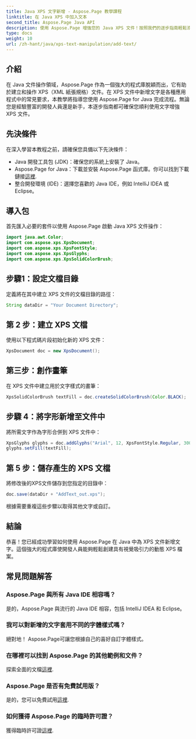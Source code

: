 ```yaml
---
title: Java XPS 文字新增 - Aspose.Page 教學課程
linktitle: 在 Java XPS 中加入文本
second_title: Aspose.Page Java API
description: 使用 Aspose.Page 增強您的 Java XPS 文件！按照我們的逐步指南輕鬆添加文字。立即提升您的文件操作技能。
type: docs
weight: 10
url: /zh-hant/java/xps-text-manipulation/add-text/
---
```

## 介紹
在 Java 文件操作領域，Aspose.Page 作為一個強大的程式庫脫穎而出，它有助於建立和操作 XPS（XML 紙張規格）文件。在 XPS 文件中新增文字是各種應用程式中的常見要求，本教學將指導您使用 Aspose.Page for Java 完成流程。無論您是經驗豐富的開發人員還是新手，本逐步指南都可確保您順利使用文字增強 XPS 文件。
## 先決條件
在深入學習本教程之前，請確保您具備以下先決條件：
- Java 開發工具包 (JDK)：確保您的系統上安裝了 Java。
-  Aspose.Page for Java：下載並安裝 Aspose.Page 函式庫。你可以找到下載鏈接[這裡](https://releases.aspose.com/page/java/).
- 整合開發環境 (IDE)：選擇您喜歡的 Java IDE，例如 IntelliJ IDEA 或 Eclipse。
## 導入包
首先匯入必要的套件以使用 Aspose.Page 啟動 Java XPS 文件操作：
```java
import java.awt.Color;
import com.aspose.xps.XpsDocument;
import com.aspose.xps.XpsFontStyle;
import com.aspose.xps.XpsGlyphs;
import com.aspose.xps.XpsSolidColorBrush;
```
## 步驟1：設定文檔目錄
定義將在其中建立 XPS 文件的文檔目錄的路徑：
```java
String dataDir = "Your Document Directory";
```
## 第 2 步：建立 XPS 文檔
使用以下程式碼片段初始化新的 XPS 文件：
```java
XpsDocument doc = new XpsDocument();
```
## 第三步：創作畫筆
在 XPS 文件中建立用於文字樣式的畫筆：
```java
XpsSolidColorBrush textFill = doc.createSolidColorBrush(Color.BLACK);
```
## 步驟 4：將字形新增至文件中
將所需文字作為字形合併到 XPS 文件中：
```java
XpsGlyphs glyphs = doc.addGlyphs("Arial", 12, XpsFontStyle.Regular, 300f, 450f, "Hello World!");
glyphs.setFill(textFill);
```
## 第 5 步：儲存產生的 XPS 文檔
將修改後的XPS文件儲存到您指定的目錄中：
```java
doc.save(dataDir + "AddText_out.xps");
```
根據需要重複這些步驟以取得其他文字或自訂。
## 結論
恭喜！您已經成功學習如何使用 Aspose.Page 在 Java 中為 XPS 文件新增文字。這個強大的程式庫使開發人員能夠輕鬆創建具有視覺吸引力的動態 XPS 檔案。
## 常見問題解答
### Aspose.Page 與所有 Java IDE 相容嗎？
是的，Aspose.Page 與流行的 Java IDE 相容，包括 IntelliJ IDEA 和 Eclipse。
### 我可以對新增的文字套用不同的字體樣式嗎？
絕對地！ Aspose.Page可讓您根據自己的喜好自訂字體樣式。
### 在哪裡可以找到 Aspose.Page 的其他範例和文件？
探索全面的文檔[這裡](https://reference.aspose.com/page/java/).
### Aspose.Page 是否有免費試用版？
是的，您可以免費試用[這裡](https://releases.aspose.com/).
### 如何獲得 Aspose.Page 的臨時許可證？
獲得臨時許可證[這裡](https://purchase.aspose.com/temporary-license/).